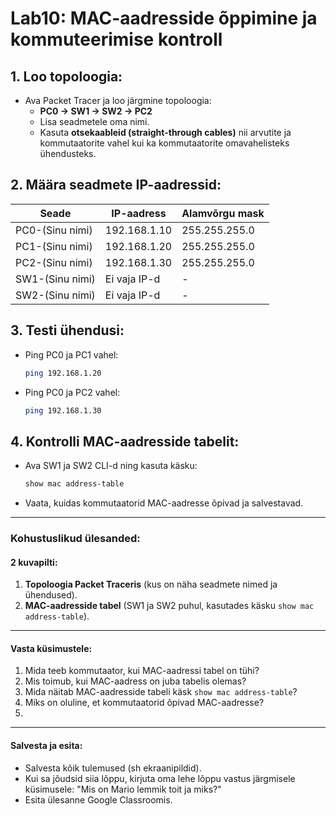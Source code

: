 # Lab10: MAC-aadresside õppimine ja kommuteerimise kontroll

## **1. Loo topoloogia:**
- Ava Packet Tracer ja loo järgmine topoloogia:
  - **PC0 → SW1 → SW2 → PC2**
  - Lisa seadmetele oma nimi. 
  - Kasuta **otsekaableid (straight-through cables)** nii arvutite ja kommutaatorite vahel kui ka kommutaatorite omavahelisteks ühendusteks.

## **2. Määra seadmete IP-aadressid:**
| Seade          | IP-aadress   | Alamvõrgu mask |
|-----------------|--------------|----------------|
| PC0-(Sinu nimi) | 192.168.1.10 | 255.255.255.0  |
| PC1-(Sinu nimi) | 192.168.1.20 | 255.255.255.0  |
| PC2-(Sinu nimi) | 192.168.1.30 | 255.255.255.0  |
| SW1-(Sinu nimi) | Ei vaja IP-d  | -              |
| SW2-(Sinu nimi) | Ei vaja IP-d  | -              |

## **3. Testi ühendusi:**
- Ping PC0 ja PC1 vahel:
  ```bash
  ping 192.168.1.20
  ```
- Ping PC0 ja PC2 vahel:
  ```bash
  ping 192.168.1.30
  ```

## **4. Kontrolli MAC-aadresside tabelit:**
- Ava SW1 ja SW2 CLI-d ning kasuta käsku:
  ```bash
  show mac address-table
  ```
- Vaata, kuidas kommutaatorid MAC-aadresse õpivad ja salvestavad.

---

### **Kohustuslikud ülesanded:**

#### **2 kuvapilti:**
1. **Topoloogia Packet Traceris** (kus on näha seadmete nimed ja ühendused).  
2. **MAC-aadresside tabel** (SW1 ja SW2 puhul, kasutades käsku `show mac address-table`).

---

#### **Vasta küsimustele:**
1. Mida teeb kommutaator, kui MAC-aadressi tabel on tühi?  
2. Mis toimub, kui MAC-aadress on juba tabelis olemas?  
3. Mida näitab MAC-aadresside tabeli käsk `show mac address-table`?  
4. Miks on oluline, et kommutaatorid õpivad MAC-aadresse?
5. 

---

#### **Salvesta ja esita:**
- Salvesta kõik tulemused (sh ekraanipildid).
- Kui sa jõudsid siia lõppu, kirjuta oma lehe lõppu vastus järgmisele küsimusele:
"Mis on Mario lemmik toit ja miks?"
- Esita ülesanne Google Classroomis.